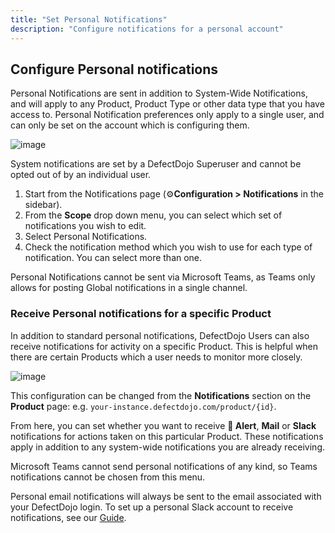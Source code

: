```yaml
---
title: "Set Personal Notifications"
description: "Configure notifications for a personal account"
---
```


## Configure Personal notifications

Personal Notifications are sent in addition to System\-Wide Notifications, and will apply to any Product, Product Type or other data type that you have access to. Personal Notification preferences only apply to a single user, and can only be set on the account which is configuring them.

![image](images/Configure_System_&_Personal_Notifications.png)

System notifications are set by a DefectDojo Superuser and cannot be opted out of by an individual user.

1. Start from the Notifications page (⚙️**Configuration \> Notifications** in the sidebar).
2. From the **Scope** drop down menu, you can select which set of notifications you wish to edit.
3. Select Personal Notifications.
4. Check the notification method which you wish to use for each type of notification. You can select more than one.

Personal Notifications cannot be sent via Microsoft Teams, as Teams only allows for posting Global notifications in a single channel.

### Receive Personal notifications for a specific Product

In addition to standard personal notifications, DefectDojo Users can also receive notifications for activity on a specific Product. This is helpful when there are certain Products which a user needs to monitor more closely.

![image](images/Configure_System_&_Personal_Notifications_3.png)

This configuration can be changed from the **Notifications** section on the **Product** page: e.g. `your-instance.defectdojo.com/product/{id}`.

From here, you can set whether you want to receive **🔔 Alert**, **Mail** or **Slack** notifications for actions taken on this particular Product. These notifications apply in addition to any system\-wide notifications you are already receiving. 

Microsoft Teams cannot send personal notifications of any kind, so Teams notifications cannot be chosen from this menu.

Personal email notifications will always be sent to the email associated with your DefectDojo login. To set up a personal Slack account to receive notifications, see our [Guide](../email_slack_teams/#send-personal-notifications-to-slack).